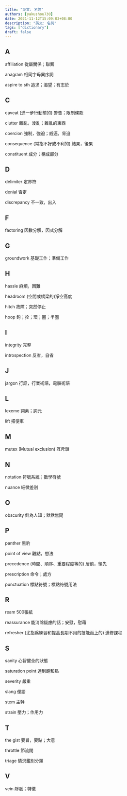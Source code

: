 ```yaml
---
title: "英文: 名詞"
authors: [yakushou730]
date: 2021-11-12T15:09:03+08:00
description: "英文: 名詞"
tags: ["dictionary"]
draft: false
---
```


## A
affiliation 從屬關係；聯繫

anagram 相同字母異序詞

aspire to sth 追求；渴望；有志於

## C
caveat (進一步行動前的) 警告；限制條款

clutter 雜亂，淩亂；雜亂的東西

coercion 強制，強迫；威逼，脅迫

consequence (常指不好或不利的) 結果，後果

constituent 成分；構成部分

## D
delimiter 定界符

denial 否定

discrepancy 不一致，出入

## F
factoring 因數分解，因式分解

## G
groundwork 基礎工作；準備工作

## H
hassle 麻煩，困難

headroom (空間或橋梁的)淨空高度

hitch 故障；突然停止

hoop 鉤；拴；環；圈；半圈

## I
integrity 完整

introspection 反省，自省

## J
jargon 行話，行業術語，電腦術語

## L
lexeme 詞素；詞元

lift 搭便車

## M
mutex (Mutual exclusion) 互斥鎖

## N
notation 符號系統；數學符號

nuance 細微差別

## O
obscurity 鮮為人知；默默無聞

## P
panther 黑豹

point of view 觀點，想法

precedence (時間、順序、重要程度等的) 居前，領先

prescription 命令；處方

punctuation 標點符號；標點符號用法

## R
ream 500張紙

reassurance 能消除疑慮的話；安慰，慰藉

refresher (尤指爲練習和提高長期不用的技能而上的) 進修課程

## S
sanity 心智健全的狀態

saturation point 達到飽和點

severity 嚴重

slang 俚語

stem 主幹

strain 壓力；作用力

## T
the gist 要旨，要點；大意

throttle 節流閥

triage 情況鑑別分類

## V
vein 靜脈；特徵


